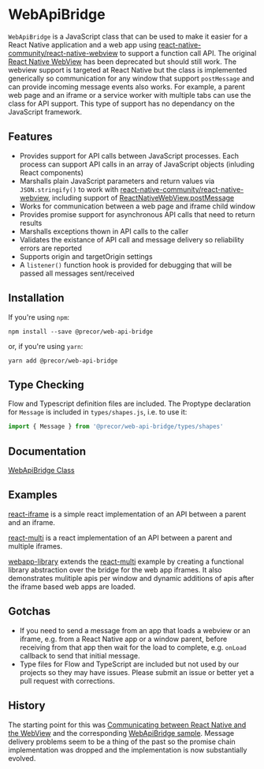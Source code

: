 # WebApiBridge

`WebApiBridge` is a JavaScript class that can be used to make it easier for a React Native application and a web app using [react-native-community/react-native-webview](https://github.com/react-native-community/react-native-webview) to support a function call API. The original [React Native WebView](https://facebook.github.io/react-native/docs/webview.html) has been deprecated but should still work. The webview support is targeted at React Native but the class is implemented generically so communication for any window that support `postMessage` and can provide incoming message events also works. For example, a parent web page and an iframe or a service worker with multiple tabs can use the class for API support. This type of support has no dependancy on the JavaScript framework.

## Features

* Provides support for API calls between JavaScript processes. Each process can support API calls in an array of JavaScript objects (inluding React components)
* Marshalls plain JavaScript parameters and return values via `JSON.stringify()` to work with [react-native-community/react-native-webview](https://github.com/react-native-community/react-native-webview), including support of [ReactNativeWebView.postMessage](https://github.com/react-native-community/react-native-webview/blob/cdbfc19cd20a0d96c9cbd13fcb8a32fcde77943b/docs/Guide.md#the-windowreactnativewebviewpostmessage-method-and-onmessage-prop)
* Works for communication between a web page and iframe child window
* Provides promise support for asynchronous API calls that need to return results
* Marshalls exceptions thown in API calls to the caller
* Validates the existance of API call and message delivery so reliability errors are reported
* Supports origin and targetOrigin settings
* A `listener()` function hook is provided for debugging that will be passed all messages sent/received

## Installation

If you're using `npm`:

```console
npm install --save @precor/web-api-bridge
```

or, if you're using `yarn`:

```console
yarn add @precor/web-api-bridge
```

## Type Checking

Flow and Typescript definition files are included. The Proptype declaration for `Message` is included in `types/shapes.js`, i.e. to use it:

```javascript
import { Message } from '@precor/web-api-bridge/types/shapes'
```

## Documentation

[WebApiBridge Class](./docs/WEBAPIBRIDGE.md)

## Examples

[react-iframe](https://precor.github.io/web-api-bridge/examples/react-iframe/DEMO.html) is a simple react implementation of an API between a parent and an iframe.

[react-multi](https://precor.github.io/web-api-bridge/examples/react-multi/DEMO.html) is a react implementation of an API between a parent and multiple iframes.

[webapp-library](https://precor.github.io/web-api-bridge/examples/webapp-library/DEMO.html) extends the [react-multi](https://precor.github.io/web-api-bridge/examples/react-multi/DEMO.html) example by creating a functional library abstraction over the bridge for the web app iframes. It also demonstrates mulitiple apis per window and dynamic additions of apis after the iframe based web apps are loaded.

## Gotchas

* If you need to send a message from an app that loads a webview or an iframe, e.g. from a React Native app or a window parent, before receiving from that app then wait for the load to complete, e.g. `onLoad` callback to send that initial message.
* Type files for Flow and TypeScript are included but not used by our projects so they may have issues. Please submit an issue or better yet a pull request with corrections.

## History

The starting point for this was [Communicating between React Native and the WebView](https://medium.com/capriza-engineering/communicating-between-react-native-and-the-webview-ac14b8b8b91a) and the corresponding [WebApiBridge sample](https://gist.github.com/blankg/d5537a458b55b9d15cb4fd78258ad840). Message delivery problems seem to be a thing of the past so the promise chain implementation was dropped and the implementation is now substantially evolved.
